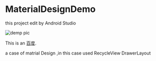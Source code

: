 MaterialDesignDemo
==================

this project edit by Android Studio 

![demp pic](/MaterialDesignDemo/art/S41206-222504.jpg "Title")

This is an [百度](http://www.baidu.com/ "百度一下，你就知道").

a case of matrial Design ,in this case used RecycleView DrawerLayout
